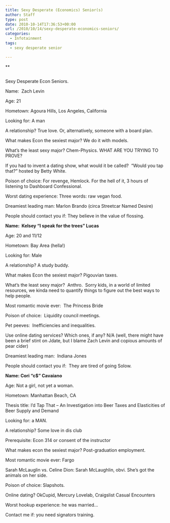 ```yaml
---
title: Sexy Desperate (Economics) Senior(s)
author: Staff
type: post
date: 2010-10-14T17:36:53+00:00
url: /2010/10/14/sexy-desperate-economics-seniors/
categories:
  - Infotainment
tags:
  - sexy desperate senior

---
```

**</p> 

<div id="attachment_378" style="width: 298px" class="wp-caption alignright">
  <strong><a href="https://i2.wp.com/www.reedquest.org/wp-content/uploads/2010/10/SexyEcon.jpg"><img class="size-full wp-image-378  " title="SexyEcon" src="https://i2.wp.com/www.reedquest.org/wp-content/uploads/2010/10/SexyEcon.jpg?resize=288%2C216" alt="" data-recalc-dims="1" /></a></strong>
  
  <p class="wp-caption-text">
    Sexy Desperate Econ Seniors.
  </p>
</div>

Name:  Zach Levin</strong>

Age: 21

Hometown: Agoura Hills, Los Angeles, California

Looking for: A man

A relationship? True love. Or, alternatively, someone with a board plan.

What makes Econ the sexiest major? We do it with models.

What&#8217;s the least sexy major? Chem-Physics. WHAT ARE YOU TRYING TO PROVE?

If you had to invent a dating show, what would it be called?  &#8220;Would you tap that?&#8221; hosted by Betty White.

Poison of choice: For revenge, Hemlock. For the hell of it, 3 hours of listening to Dashboard Confessional.

Worst dating experience: Three words: raw vegan food.

Dreamiest leading man: Marlon Brando (circa Streetcar Named Desire)

People should contact you if: They believe in the value of flossing.

**Name:  Kelsey “I speak for the trees” Lucas**

Age: 20 and 11/12

Hometown: Bay Area (hella!)

Looking for: Male

A relationship? A study buddy.

What makes Econ the sexiest major? Pigouvian taxes.

What’s the least sexy major?  Anthro.  Sorry kids, in a world of limited resources, we kinda need to quantify things to figure out the best ways to help people.

Most romantic movie ever:  The Princess Bride

Poison of choice:  Liquidity council meetings.

Pet peeves:  Inefficiencies and inequalities.

Use online dating services? Which ones, if any? N/A (well, there might have been a brief stint on Jdate, but I blame Zach Levin and copious amounts of pear cider)

Dreamiest leading man:  Indiana Jones

People should contact you if:  They are tired of going Solow.

**Name: Cori “c$” Cavaiano**

Age: Not a girl, not yet a woman.

Hometown: Manhattan Beach, CA

Thesis title: I’d Tap That &#8211; An Investigation into Beer Taxes and Elasticities of Beer Supply and Demand

Looking for: a MAN.

A relationship? Some love in dis club

Prerequisite: Econ 314 or consent of the instructor

What makes econ the sexiest major? Post-graduation employment.

Most romantic movie ever: Fargo

Sarah McLauglin vs. Celine Dion: Sarah McLaughlin, obvi. She’s got the animals on her side.

Poison of choice: Slapshots.

Online dating? OkCupid, Mercury Lovelab, Craigslist Casual Encounters

Worst hookup experience: he was married…

Contact me if: you need signators training.